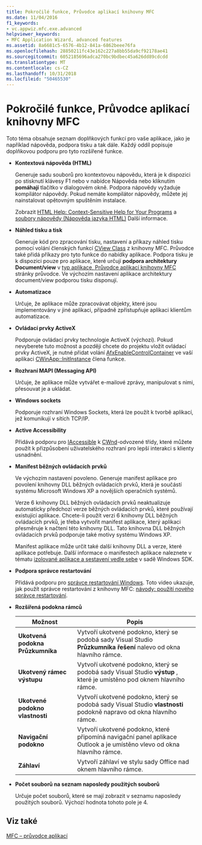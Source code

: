 ```yaml
---
title: Pokročilé funkce, Průvodce aplikací knihovny MFC
ms.date: 11/04/2016
f1_keywords:
- vc.appwiz.mfc.exe.advanced
helpviewer_keywords:
- MFC Application Wizard, advanced features
ms.assetid: 8a6681c5-6576-4b12-841a-6862beee76fa
ms.openlocfilehash: 28850211fc43e162c227a8bb55da9cf92178ae41
ms.sourcegitcommit: 6052185696adca270bc9bdbec45a626dd89cdcdd
ms.translationtype: MT
ms.contentlocale: cs-CZ
ms.lasthandoff: 10/31/2018
ms.locfileid: "50465530"
---
```

# <a name="advanced-features-mfc-application-wizard"></a>Pokročilé funkce, Průvodce aplikací knihovny MFC

Toto téma obsahuje seznam doplňkových funkcí pro vaše aplikace, jako je například nápověda, podpora tisku a tak dále. Každý oddíl popisuje doplňkovou podporu pro tyto rozšířené funkce.

- **Kontextová nápověda (HTML)**

   Generuje sadu souborů pro kontextovou nápovědu, která je k dispozici po stisknutí klávesy F1 nebo v nabídce Nápověda nebo kliknutím **pomáhají** tlačítko v dialogovém okně. Podpora nápovědy vyžaduje kompilátor nápovědy. Pokud nemáte kompilátor nápovědy, můžete jej nainstalovat opětovným spuštěním instalace.

   Zobrazit [HTML Help: Context-Sensitive Help for Your Programs](../../mfc/html-help-context-sensitive-help-for-your-programs.md) a [soubory nápovědy (Nápověda jazyka HTML)](../../ide/help-files-html-help.md) Další informace.

- **Náhled tisku a tisk**

   Generuje kód pro zpracování tisku, nastavení a příkazy náhled tisku pomocí volání členských funkcí [CView Class](../../mfc/reference/cview-class.md) z knihovny MFC. Průvodce také přidá příkazy pro tyto funkce do nabídky aplikace. Podpora tisku je k dispozici pouze pro aplikace, které určují **podpora architektury Document/view** v [typ aplikace, Průvodce aplikací knihovny MFC](../../mfc/reference/application-type-mfc-application-wizard.md) stránky průvodce. Ve výchozím nastavení aplikace architektury document/view podporou tisku disponují.

- **Automatizace**

   Určuje, že aplikace může zpracovávat objekty, které jsou implementovány v jiné aplikaci, případně zpřístupňuje aplikaci klientům automatizace.

- **Ovládací prvky ActiveX**

   Podporuje ovládací prvky technologie ActiveX (výchozí). Pokud nevyberete tuto možnost a později chcete do projektu vložit ovládací prvky ActiveX, je nutné přidat volání [AfxEnableControlContainer](ole-initialization.md#afxenablecontrolcontainer) ve vaší aplikaci [CWinApp::InitInstance](../../mfc/reference/cwinapp-class.md#initinstance) člena funkce.

- **Rozhraní MAPI (Messaging API)**

   Určuje, že aplikace může vytvářet e-mailové zprávy, manipulovat s nimi, přesouvat je a ukládat.

- **Windows sockets**

   Podporuje rozhraní Windows Sockets, která lze použít k tvorbě aplikací, jež komunikují v sítích TCP/IP.

- **Active Accessibility**

   Přidává podporu pro [IAccessible](/windows/desktop/api/oleacc/nn-oleacc-iaccessible) k [CWnd](../../mfc/reference/cwnd-class.md)-odvozené třídy, které můžete použít k přizpůsobení uživatelského rozhraní pro lepší interakci s klienty usnadnění.

- **Manifest běžných ovládacích prvků**

   Ve výchozím nastavení povoleno. Generuje manifest aplikace pro povolení knihovny DLL běžných ovládacích prvků, která je součástí systému Microsoft Windows XP a novějších operačních systémů.

   Verze 6 knihovny DLL běžných ovládacích prvků neaktualizuje automaticky předchozí verze běžných ovládacích prvků, které používají existující aplikace. Chcete-li použít verzi 6 knihovny DLL běžných ovládacích prvků, je třeba vytvořit manifest aplikace, který aplikaci přesměruje k načtení této knihovny DLL. Tato knihovna DLL běžných ovládacích prvků podporuje také motivy systému Windows XP.

   Manifest aplikace může určit také další knihovny DLL a verze, které aplikace potřebuje. Další informace o manifestech aplikace naleznete v tématu [izolované aplikace a sestavení vedle sebe](/windows/desktop/SbsCs/isolated-applications-and-side-by-side-assemblies-portal) v sadě Windows SDK.

- **Podpora správce restartování**

   Přidává podporu pro [správce restartování Windows](/windows/desktop/RstMgr/using-restart-manager). Toto video ukazuje, jak použít správce restartování z knihovny MFC: [návody: použití nového správce restartování](https://msdn.microsoft.com/vstudio/ee886407).

- **Rozšířená podokna rámců**

   |Možnost|Popis|
   |------------|-----------------|
   |**Ukotvená podokna Průzkumníka**|Vytvoří ukotvené podokno, který se podobá sady Visual Studio **Průzkumníka řešení** nalevo od okna hlavního rámce.|
   |**Ukotvený rámec výstupu**|Vytvoří ukotvené podokno, který se podobá sady Visual Studio **výstup** , které je umístěno pod oknem hlavního rámce.|
   |**Ukotvené podokno vlastnosti**|Vytvoří ukotvené podokno, který se podobá sady Visual Studio **vlastnosti** podokně napravo od okna hlavního rámce.|
   |**Navigační podokno**|Vytvoří ukotvené podokno, které připomíná navigační panel aplikace Outlook a je umístěno vlevo od okna hlavního rámce.|
   |**Záhlaví**|Vytvoří záhlaví ve stylu sady Office nad oknem hlavního rámce.|

- **Počet souborů na seznam naposledy použitých souborů**

   Určuje počet souborů, které se mají zobrazit v seznamu naposledy použitých souborů. Výchozí hodnota tohoto pole je 4.

## <a name="see-also"></a>Viz také

[MFC – průvodce aplikací](../../mfc/reference/mfc-application-wizard.md)

